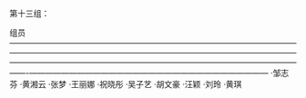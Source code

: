第十三组：

组员
——————————————————————————————————————————————————————————————————————————————————————————————————————————————-——————————————————————————————
·邹志芬
·黄湘云
·张梦
·王丽娜
·祝晓彤
·吴子艺
·胡文豪
·汪颖
·刘玲
·黄琪
